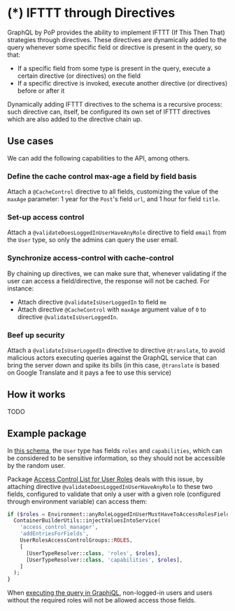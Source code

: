 # (*) IFTTT through Directives

GraphQL by PoP provides the ability to implement IFTTT (If This Then That) strategies through directives. These directives are dynamically added to the query whenever some specific field or directive is present in the query, so that:

- If a specific field from some type is present in the query, execute a certain directive (or directives) on the field
- If a specific directive is invoked, execute another directive (or directives) before or after it

Dynamically adding IFTTT directives to the schema is a recursive process: such directive can, itself, be configured its own set of IFTTT directives which are also added to the directive chain up.

## Use cases

We can add the following capabilities to the API, among others.

### Define the cache control max-age a field by field basis

Attach a `@CacheControl` directive to all fields, customizing the value of the `maxAge` parameter: 1 year for the `Post`'s field `url`, and 1 hour for field `title`.

### Set-up access control

Attach a `@validateDoesLoggedInUserHaveAnyRole` directive to field `email` from the `User` type, so only the admins can query the user email.

### Synchronize access-control with cache-control

By chaining up directives, we can make sure that, whenever validating if the user can access a field/directive, the response will not be cached. For instance:

- Attach directive `@validateIsUserLoggedIn` to field `me`
- Attach directive `@CacheControl` with `maxAge` argument value of `0` to directive `@validateIsUserLoggedIn`.

### Beef up security

Attach a `@validateIsUserLoggedIn` directive to directive `@translate`, to avoid malicious actors executing queries against the GraphQL service that can bring the server down and spike its bills (in this case, `@translate` is based on Google Translate and it pays a fee to use this service)

## How it works

TODO

## Example package

In [this schema](https://newapi.getpop.org/graphql-interactive/), the `User` type has fields `roles` and `capabilities`, which can be considered to be sensitive information, so they should not be accessible by the random user.

Package [Access Control List for User Roles](https://github.com/getpop/user-roles-acl) deals with this issue, by attaching directive `@validateDoesLoggedInUserHaveAnyRole` to these two fields, configured to validate that only a user with a given role (configured through environment variable) can access them:

```php
if ($roles = Environment::anyRoleLoggedInUserMustHaveToAccessRolesFields()) {
  ContainerBuilderUtils::injectValuesIntoService(
    'access_control_manager',
    'addEntriesForFields',
    UserRolesAccessControlGroups::ROLES,
    [
      [UserTypeResolver::class, 'roles', $roles],
      [UserTypeResolver::class, 'capabilities', $roles],
    ]
  );
}
```

When [executing the query in GraphiQL](https://newapi.getpop.org/graphiql/?query=query%20%7B%0A%20%20user(id%3A1)%20%7B%0A%20%20%20%20name%0A%20%20%20%20capabilities%0A%20%20%20%20roles%20%7B%0A%20%20%20%20%20%20name%0A%20%20%20%20%7D%0A%20%20%7D%0A%7D), non-logged-in users and users without the required roles will not be allowed access those fields.
